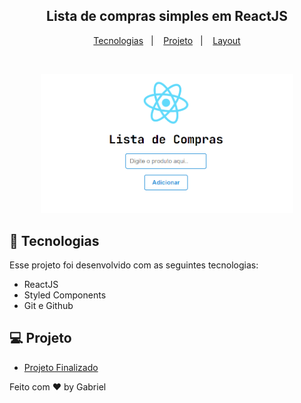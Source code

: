<!-- <p align="center">
  <img  src="" width="35%" >
</p> -->

<h2 align="center">
Lista de compras simples em ReactJS<br/>

</h2>

<p align="center">
  <a href="#-tecnologias">Tecnologias</a>&nbsp;&nbsp;&nbsp;|&nbsp;&nbsp;&nbsp;
  <a href="#-projeto">Projeto</a>&nbsp;&nbsp;&nbsp;|&nbsp;&nbsp;&nbsp;
  <a href="#-layout">Layout</a>
 
</p>
<br>

<p align="center">
  <img src="./print.png" width="80%">
</p>

## 🚀 Tecnologias

Esse projeto foi desenvolvido com as seguintes tecnologias:

- ReactJS
- Styled Components
- Git e Github

## 💻 Projeto

- [Projeto Finalizado](https://gabrielsouza18.github.io/Lista_de_Compras/)

Feito com ♥ by Gabriel
